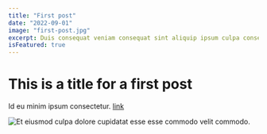 ```yaml
---
title: "First post"
date: "2022-09-01"
image: "first-post.jpg"
excerpt: Duis consequat veniam consequat sint aliquip ipsum culpa consequat dolore sunt anim sit. Voluptate labore veniam proident laboris. Reprehenderit aliqua dolor duis sint eu laborum ex sint in tempor laborum id. Elit consequat culpa sint quis irure Lorem. Do ullamco excepteur sunt incididunt duis pariatur. Pariatur ullamco ad incididunt adipisicing.
isFeatured: true
---
```


# This is a title for a first post

Id eu minim ipsum consectetur. [link](https://google.com)

![Et eiusmod culpa dolore cupidatat esse esse commodo velit commodo.](/images/posts/first-post/first-post.jpg)
